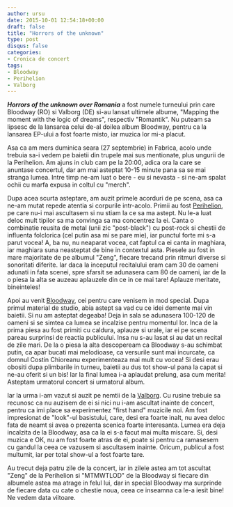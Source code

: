 ```yaml
---
author: ursu
date: 2015-10-01 12:54:18+00:00
draft: false
title: "Horrors of the unknown"
type: post
disqus: false
categories:
- Cronica de concert
tags:
- Bloodway
- Perihelion
- Valborg
---
```

**_Horrors of the unknown over Romania_** a fost numele turneului prin care Bloodway (RO) si Valborg (DE) si-au lansat ultimele albume, "Mapping the moment with the logic of dreams", respectiv "Romantik". Nu puteam sa lipsesc de la lansarea celui de-al doilea album Bloodway, pentru ca la lansarea EP-ului a fost foarte misto, iar muzica lor mi-a placut.

Asa ca am mers duminica seara (27 septembrie) in Fabrica, acolo unde trebuia sa-i vedem pe baietii din trupele mai sus mentionate, plus ungurii de la Perihelion. Am ajuns in club cam pe la 20:00, adica ora la care se anuntase concertul, dar am mai asteptat 10-15 minute pana sa se mai stranga lumea. Intre timp ne-am luat o bere - eu si nevasta - si ne-am spalat ochii cu marfa expusa in coltul cu "merch".

Dupa acea scurta asteptare, am auzit primele acorduri de pe scena, asa ca ne-am mutat repede atentia si corpurile intr-acolo. Primii au fost [Perihelion](https://www.facebook.com/perihelionofficial), pe care nu-i mai ascultasem si nu stiam la ce sa ma astept. Nu le-a luat deloc mult tipilor sa ma convinga sa ma concentrez la ei. Canta o combinatie reusita de metal (unii zic "post-black") cu post-rock si chestii de influenta folclorica (cel putin asa mi se pare mie), iar punctul forte mi s-a parut vocea! A, ba nu, nu neaparat vocea, cat faptul ca ei canta in maghiara, iar maghiara suna neasteptat de bine in contextul asta. Piesele au fost in mare majoritate de pe albumul "Zeng", fiecare trecand prin ritmuri diverse si sonoritati diferite. Iar daca la inceputul recitalului eram cam 30 de oameni adunati in fata scenei, spre sfarsit se adunasera cam 80 de oameni, iar de la o piesa la alta se auzeau aplauzele din ce in ce mai tare! Aplauze meritate, bineinteles!

Apoi au venit [Bloodway](/tags/bloodway), cei pentru care venisem in mod special. Dupa primul material de studio, abia astept sa vad cu ce idei demente mai vin baietii. Si nu am asteptat degeaba! Deja in sala se adunasera 100-120 de oameni si se simtea ca lumea se incalzise pentru momentul lor. Inca de la prima piesa au fost primiti cu caldura, aplauze si urale, iar ei pe scena pareau surprinsi de reactia publicului. Insa nu s-au lasat si au dat un recital de zile mari. De la o piesa la alta descopeream ca Bloodway s-au schimbat putin, ca apar bucati mai melodioase, ca versurile sunt mai incurcate, ca domnul Costin Chioreanu experimenteaza mai mult cu vocea! Si desi erau obositi dupa plimbarile in turneu, baietii au dus tot show-ul pana la capat si ne-au oferit si un bis! Iar la final lumea i-a aplaudat prelung, asa cum merita! Asteptam urmatorul concert si urmatorul album.

Iar la urma i-am vazut si auzit pe nemtii de la [Valborg](https://www.facebook.com/valborgband). Cu rusine trebuie sa recunosc ca nu auzisem de ei si nici nu i-am ascultat inainte de concert, pentru ca imi place sa experimentez "first hand" muzicile noi. Am fost impresionat de "look"-ul basistului, care, desi era foarte inalt, nu avea deloc fata de neamt si avea o prezenta scenica foarte interesanta. Lumea era deja incalzita de la Bloodway, asa ca la ei s-a facut mai multa miscare. Si, desi muzica e OK, nu am fost foarte atras de ei, poate si pentru ca ramasesem cu gandul la ceea ce vazusem si ascultasem inainte. Oricum, publicul a fost multumit, iar per total show-ul a fost foarte tare.

Au trecut deja patru zile de la concert, iar in zilele astea am tot ascultat "Zeng" de la Perihelion si "MTMWTLOD" de la Bloodway si fiecare din albumele astea ma atrage in felul lui, dar in special Bloodway ma surprinde de fiecare data cu cate o chestie noua, ceea ce inseamna ca le-a iesit bine! Ne vedem data viitoare.
